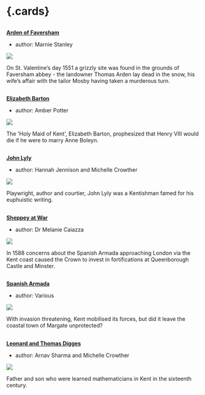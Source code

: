 <param ve-config 
       title="16th Century Kent"
       banner="/images/banners/16c.jpg"
       layout="index">

# {.cards}

##
**[Arden of Faversham](16c-arden-faversham)**

- author: Marnie Stanley

![](https://iiif.juncture-digital.org/thumbnail?url=https://upload.wikimedia.org/wikipedia/commons/3/38/Arden%27s_House%2C_Faversham.JPG)

On St. Valentine’s day 1551 a grizzly site was found in the grounds of Faversham abbey - the landowner Thomas Arden lay dead in the snow, his wife’s affair with the tailor Mosby having taken a murderous turn.

##
**[Elizabeth Barton](16c-barton-biography)**

- author: Amber Potter

![](https://iiif.juncture-digital.org/thumbnail?url=https://upload.wikimedia.org/wikipedia/commons/4/4d/Bodleian_Libraries%2C_Cantii%2C_Southsexiae%2C_Surriae_et_Middlesexiae_Comitat_Vera_Descriptio.jpg)

The 'Holy Maid of Kent', Elizabeth Barton, prophesized that Henry VIII would die if he were to marry Anne Boleyn.

##
**[John Lyly](16c-lyly-biography)**

- author: Hannah Jennison and Michelle Crowther

![](https://iiif.juncture-digital.org/thumbnail?url=/images/banners/16c.jpg)

Playwright, author and courtier, John Lyly was a Kentishman famed for his euphuistic writing.

##
**[Sheppey at War](16c-sheppey-at-war)**

- author: Dr Melanie Caiazza

![](https://iiif.juncture-digital.org/thumbnail?url=https://stor.artstor.org/stor/2c221d42-8be8-432e-80c5-a1c13e87ea9d)

In 1588 concerns about the Spanish Armada approaching London via the Kent coast caused the Crown to invest in fortifications at Queenborough Castle and Minster.  

##
**[Spanish Armada](16c-spanish-armada)**

- author: Various

![](https://iiif.juncture-digital.org/thumbnail?url=https://upload.wikimedia.org/wikipedia/commons/f/f1/A_Map_of_the_Beacons_in_Kent_%28BM_1872%2C0113.1137%29.jpg)

With invasion threatening, Kent mobilised its forces, but did it leave the coastal town of Margate unprotected?  

##
**[Leonard and Thomas Digges](16c-digges-biography)**

- author: Arnav Sharma and Michelle Crowther

![](https://iiif.juncture-digital.org/thumbnail?url=https://upload.wikimedia.org/wikipedia/commons/4/4d/Bodleian_Libraries%2C_Cantii%2C_Southsexiae%2C_Surriae_et_Middlesexiae_Comitat_Vera_Descriptio.jpg)

Father and son who were learned mathematicians in Kent in the sixteenth century.




